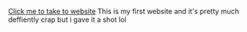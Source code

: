 [Click me to take to website](https://jbziscool.github.io)
This is my first website and it's pretty much deffiently crap but i gave it a shot lol
